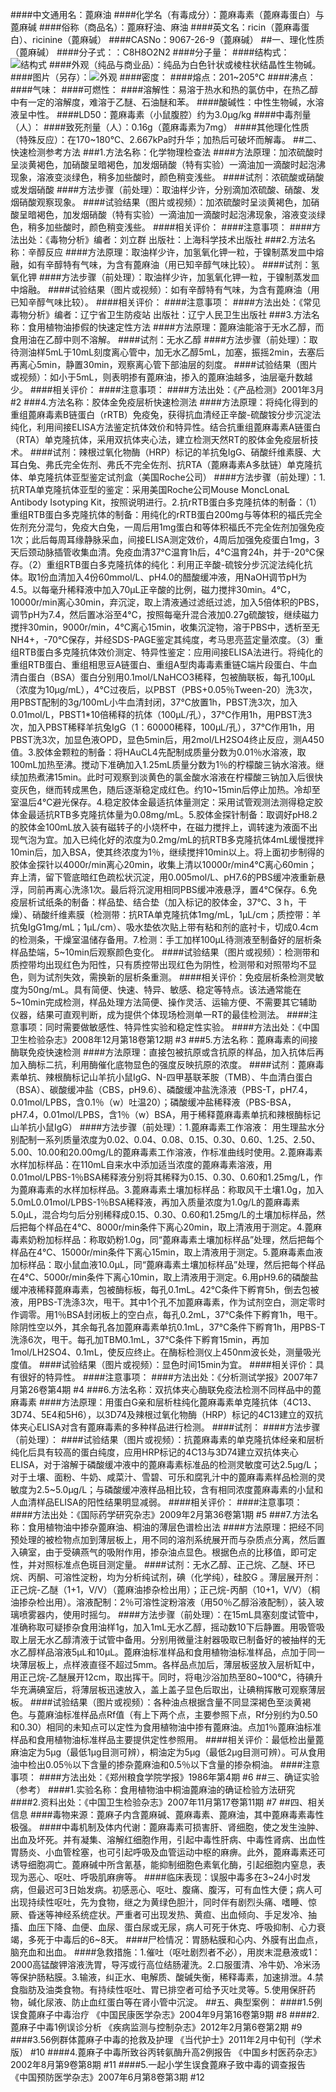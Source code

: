 ####中文通用名：蓖麻油
####化学名（有毒成分）：蓖麻毒素（蓖麻毒蛋白）与蓖麻碱
####俗称（商品名）：蓖麻籽油、麻油
####英文名：ricin（蓖麻毒蛋白）、ricinine（蓖麻碱）
####CASNo：9067-26-9（蓖麻碱）
##一、理化性质（蓖麻碱）
####分子式：：C8H8O2N2
####分子量：
####结构式：![结构式](./assets/duwu/蓖麻油/@0结构式.jpg)
####外观（纯品与商业品）：纯品为白色针状或棱柱状结晶性生物碱。
####图片（另存）：![外观](./assets/duwu/蓖麻油/@1外观.jpg)
####密度：
####熔点：201~205℃
####沸点：
####气味：
####可燃性：
####溶解性：易溶于热水和热的氯仿中，在热乙醇中有一定的溶解度，难溶于乙醚、石油醚和苯。
####酸碱性：中性生物碱，水溶液呈中性。
####LD50：蓖麻毒素（小鼠腹腔）约为3.0μg/kg
####中毒剂量（人）：
####致死剂量（人）：0.16g（蓖麻毒素为7mg）
####其他理化性质（特殊反应）：在170~180℃、2.667kPa时升华；加热后可破坏而解毒。
##二、快速检测参考方法
###1.方法名称：化学物理检查法
####方法原理：加浓硫酸时呈淡黄褐色，加硝酸呈暗褐色，加发烟硝酸（特有实验）一滴油加一滴酸时起泡沸现象，溶液变淡绿色，稍多加些酸时，颜色稍变浅些。
####试剂：浓硫酸或硝酸或发烟硝酸
####方法步骤（前处理）：取油样少许，分别滴加浓硫酸、硝酸、发烟硝酸观察现象。
####试验结果（图片或视频）：加浓硫酸时呈淡黄褐色，加硝酸呈暗褐色，加发烟硝酸（特有实验）一滴油加一滴酸时起泡沸现象，溶液变淡绿色，稍多加些酸时，颜色稍变浅些。
####相关评价：
####注意事项：
####方法出处：《毒物分析》编者：刘立群 出版社：上海科学技术出版社
###2.方法名称：辛醇反应
####方法原理：取油样少许，加氢氧化钾一粒，于镍制蒸发皿中熔融，如有辛醇特有气味，为含有蓖麻油（用已知辛醇气味比较）。
####试剂：氢氧化钾
####方法步骤（前处理）：取油样少许，加氢氧化钾一粒，于镍制蒸发皿中熔融。
####试验结果（图片或视频）：如有辛醇特有气味，为含有蓖麻油（用已知辛醇气味比较）。
####相关评价：
####注意事项：
####方法出处：《常见毒物分析》编者：辽宁省卫生防疫站 出版社：辽宁人民卫生出版社 
###3.方法名称：食用植物油掺假的快速定性方法
####方法原理：蓖麻油能溶于无水乙醇，而食用油在乙醇中则不溶解。
####试剂：无水乙醇
####方法步骤（前处理）：取待测油样5mL于10mL刻度离心管中，加无水乙醇5mL，加塞，振摇2min，去塞后再离心5min，静置30min，观察离心管下部油层的刻度。
####试验结果（图片或视频）：如小于5mL，则表明掺有蓖麻油，掺入的蓖麻油越多，油层毫升数越少。
####相关评价：
####注意事项：
####方法出处：《产品检测》2001年3月 #2
###4.方法名称：胶体金免疫层析快速检测法
####方法原理：将纯化得到的重组蓖麻毒素B链蛋白（rRTB）免疫兔，获得抗血清经正辛酸-硫酸铵分步沉淀法纯化，利用间接ELISA方法鉴定抗体效价和特异性。结合抗重组蓖麻毒素A链蛋白（RTA）单克隆抗体，采用双抗体夹心法，建立检测天然RT的胶体金免疫层析技术。
####试剂：辣根过氧化物酶（HRP）标记的羊抗兔IgG、硝酸纤维素膜、大耳白兔、弗氏完全佐剂、弗氏不完全佐剂、抗RTA（蓖麻毒素A多肽链）单克隆抗体、单克隆抗体亚型鉴定试剂盒（美国Roche公司）
####方法步骤（前处理）：1.抗RTA单克隆抗体亚型的鉴定：采用美国Roche公司Mouse MoncLonaL Antibody Isotyping Kit，按照说明进行。2.抗rRTB蛋白多克隆抗体的制备：（1）重组RTB蛋白多克隆抗体的制备：用纯化的rRTB蛋白200mg与等体积的福氏完全佐剂充分混匀，免疫大白兔，一周后用1mg蛋白和等体积福氏不完全佐剂加强免疫1次；此后每周耳缘静脉采血，间接ELISA测定效价，4周后加强免疫蛋白1mg，3天后颈动脉插管收集血清。免疫血清37℃温育1h后，4℃温育24h，并于-20℃保存。（2）重组RTB蛋白多克隆抗体的纯化：利用正辛酸-硫铵分步沉淀法纯化抗体。取1份血清加入4份60mmol/L、pH4.0的醋酸缓冲液，用NaOH调节pH为4.5。以每毫升稀释液中加入70μL正辛酸的比例，磁力搅拌30min。4℃，10000r/min离心30min，弃沉淀，取上清液通过滤纸过滤，加入5倍体积的PBS，调节pH为7.4，然后置冰浴至4℃，按照每毫升混合液加0.27g硫酸铵，继续磁力搅拌30min，9000r/min，4℃离心15min，收集沉淀物，溶于PBS中，透析至无NH4+，-70℃保存，并经SDS-PAGE鉴定其纯度，考马思亮蓝定量浓度。（3）重组RTB蛋白多克隆抗体效价测定、特异性鉴定：应用间接ELISA法进行。将纯化的重组RTB蛋白、重组相思豆A链蛋白、重组A型肉毒毒素重链C端片段蛋白、牛血清白蛋白（BSA）蛋白分别用0.1mol/LNaHCO3稀释，包被酶联板，每孔100μL（浓度为10μg/mL），4℃过夜后，以PBST（PBS+0.05％Tween-20）洗3次，用PBST配制的3g/100mL小牛血清封闭，37℃放置1h，PBST洗3次，加入0.01mol/L，PBST1*10倍稀释的抗体（100μL/孔），37℃作用1h，用PBST洗3次，加入PBST稀释羊抗兔IgG（1：60000稀释，100μL/孔），37℃作用1h，用PBST洗3次，加显色液OPD，显色5min后，用2mol/LH2SO4终止反应，测A450值。3.胶体金颗粒的制备：将HAuCL4先配制成质量分数为0.01％水溶液，取100mL加热至沸。搅动下准确加入1.25mL质量分数为1％的柠檬酸三钠水溶液。继续加热煮沸15min。此时可观察到淡黄色的氯金酸水溶液在柠檬酸三钠加入后很快变灰色，继而转成黑色，随后逐渐稳定成红色。约10~15min后停止加热。冷却至室温后4℃避光保存。4.稳定胶体金最适抗体量测定：采用试管观测法测得稳定胶体金最适抗RTB多克隆抗体量为0.08mg/mL。5.胶体金探针制备：取调好pH8.2的胶体金100mL放入装有磁转子的小烧杯中，在磁力搅拌上，调转速为液面不出现气泡为宜。加入已纯化好的浓度为0.2mg/mL的抗RTB多克隆抗体4mL缓慢搅拌10min后，加入BSA，使其终浓度为1％，继续搅拌10min以上。将上面初步制得的胶体金探针以4000r/min离心20min，收集上清以10000r/min4℃离心60min；弃上清，留下管底暗红色疏松状沉淀，用0.005mol/L、pH7.6的PBS缓冲液重新悬浮，同前再离心洗涤1次。最后将沉淀用相同PBS缓冲液悬浮，置4℃保存。6.免疫层析试纸条的制备：样品垫、结合垫（加入标记的胶体金，37℃、3 h，干燥）、硝酸纤维素膜（检测带：抗RTA单克隆抗体1mg/mL，1μL/cm；质控带：羊抗兔IgG1mg/mL；1μL/cm）、吸水垫依次贴上带有粘和剂的底衬卡，切成0.4cm的检测条，干燥室温储存备用。7.检测：手工加样100μL待测液至制备好的层析条样品垫端，5~10min后观察颜色变化。
####试验结果（图片或视频）：检测带和质控带均出现红色为阳性，只有质控带出现红色为阴性，检测带和对照带均不显色，则为试剂失效，需换新的层析条重测。
####相关评价：免疫层析条检测灵敏度为50ng/mL。具有简便、快速、特异、敏感、稳定等特点。该法通常能在5~10min完成检测，样品处理方法简便、操作灵活、运输方便、不需要其它辅助仪器，结果可直观判断，成为提供个体现场检测单一RT的最佳检测法。
####注意事项：同时需要做敏感性、特异性实验和稳定性实验。
####方法出处：《中国卫生检验杂志》2008年12月第18卷第12期 #3
###5.方法名称：蓖麻毒素的间接酶联免疫快速检测
####方法原理：直接包被抗原或含抗原的样品，加入抗体后再加入酶标二抗，利用酶催化底物显色的强度反映抗原的浓度。
####试剂：蓖麻毒素单抗、辣根酶标记山羊抗小鼠IgG、N-四甲基联苯胺（TMB）、牛血清白蛋白（BSA）、碳酸缓冲盐（CBS，pH9.6）、磷酸缓冲盐洗涤液（PBS-T，pH7.4，0.01mol/LPBS，含0.1％（w）吐温20）；磷酸缓冲盐稀释液（PBS-BSA，pH7.4，0.01mol/LPBS，含1％（w）BSA，用于稀释蓖麻毒素单抗和辣根酶标记山羊抗小鼠IgG）
####方法步骤（前处理）：1.蓖麻毒素工作溶液： 用生理盐水分别配制一系列质量浓度为0.02、0.04、0.08、0.15、0.30、0.60、1.25、2.50、5.00、10.00和20.00mg/L的蓖麻毒素工作溶液，作标准曲线时使用。2.蓖麻毒素水样加标样品：在110mL自来水中添加适当浓度的蓖麻毒素溶液，用0.01mol/LPBS-1％BSA稀释液分别将其稀释为0.15、0.30、0.60和1.25mg/L，作为蓖麻毒素的水样加标样品。3.蓖麻毒素土壤加标样品：称取风干土壤1.0g，加入5.0mL0.01mol/LPBS-1％BSA稀释液，再加入质量浓度为1.0g/L的蓖麻毒素5.0μL，混合均匀后分别稀释成0.15、0.30、0.60和1.25mg/L的土壤加标样品，然后把每个样品在4℃、8000r/min条件下离心20min，取上清液用于测定。4.蓖麻毒素奶粉加标样品：称取奶粉1.0g，同“蓖麻毒素土壤加标样品”处理，然后把每个样品在4℃、15000r/min条件下离心15min，取上清液用于测定。5.蓖麻毒素血液加标样品：取小鼠血液10.0μL，同“蓖麻毒素土壤加标样品”处理，然后把每个样品在4℃、5000r/min条件下离心10min，取上清液用于测定。6.用pH9.6的磷酸盐缓冲液稀释蓖麻毒素，包被酶标板，每孔0.1mL。42℃条件下孵育5h，倒去包被液，用PBS-T洗涤3次，甩干。其中1个孔不加蓖麻毒素，作为试剂空白，测定零时作调零。用1％BSA封闭板上的空白点，每孔0.2mL，37℃条件下孵育1h，甩干。除阴性空以外，其余每孔各加蓖麻毒素单抗0.1mL，37℃条件下孵育1h，用PBS-T洗涤6次，甩干。每孔加TBM0.1mL，37℃条件下孵育15min，再加1mol/LH2SO4、0.1mL，使反应终止。在酶标检测仪上450nm波长处，测量吸光度值。
####试验结果（图片或视频）：显色时间15min为宜。
####相关评价：具有很好的特异性。
####注意事项：
####方法出处：《分析测试学报》2007年7月第26卷第4期 #4
###6.方法名称：双抗体夹心酶联免疫法检测不同样品中的蓖麻毒素
####方法原理：用蛋白G亲和层析柱纯化蓖麻毒素单克隆抗体（4C13、3D74、5E4和5H6），以3D74及辣根过氧化物酶（HRP）标记的4C13建立的双抗体夹心ELISA对含有蓖麻毒素的多种样品进行检测。
####试剂：
####方法步骤（前处理）：
####试验结果（图片或视频）：抗蓖麻毒素的单克隆抗体经亲和层析纯化后具有较高的蛋白纯度，应用HRP标记的4C13与3D74建立双抗体夹心ELISA，对于溶解于磷酸缓冲液中的蓖麻毒素标准品的检测灵敏度可达2.5μg/L；对于土壤、面粉、牛奶、咸菜汁、雪碧、可乐和腐乳汁中的蓖麻毒素样品检测的灵敏度为2.5~5.0μg/L；与磷酸缓冲液样品相比较，含有相同浓度蓖麻毒素的小鼠和人血清样品ELISA的阳性结果明显减弱。
####相关评价：
####注意事项：
####方法出处：《国际药学研究杂志》2009年2月第36卷第1期 #5
###7.方法名称：食用植物油中掺杂蓖麻油、桐油的薄层色谱检出法
####方法原理：把经不同预处理的被检物点加到薄层板上，用不同的溶剂系统展开而与杂质点分离，然后置入碘室，由于受碘燕气的吸附作用，掺杂油点显色。根据色点的比移值，即可定性，并对照标准点色斑目测定量。
####试剂：无水乙醇、正己烷、乙醚、环已烷、丙酮、可溶性淀粉，均为分析纯试剂，碘（化学纯），硅胶G 。薄层展开剂：正己烷-乙醚（1+1，V/V）（蓖麻油掺杂检出用）；正己烷-丙酮（10+1，V/V）（桐油掺杂检出用）。溶液配制：2％可溶性淀粉溶液（用50％乙醇浴液配制），装入玻璃喷雾器内，使用时摇匀。
####方法步骤（前处理）：在15mL具塞刻度试管中，准确称取可疑掺杂食用油样1g，加入1mL无水乙醇，摇动数10下后静置。用吸管吸取上层无水乙醇清液于试管中备用。分别用微量注射器吸取已制备好的被抽样的无水乙醇样品溶液5μL和10μL。蓖麻油标准样品和食用植物油标准样品，点加于同一块薄层板上，点样液直径不超过5mm。各样品点加后，薄层板竖放入层析缸中，用正己烷-乙醚展开12cm，取出挥干。同时，将电沙浴加热至80~100℃，待碘升华充满碘室后，将薄层板迅速放入，盖上盖子显色后取出，让碘稍挥散可观察薄层板。
####试验结果（图片或视频）：各种油点根据含量不同显深褐色至淡黄褐色。与蓖麻油标准样品点Rf值（有上下两个点，主要参照下点，Rf分别约为0.50和0.30）相同的未知点可以定性为食用植物油中掺有蓖麻油。点加1％蓖麻油标准样品和食用植物油标准样品主要提供定性参照用。
####相关评价：最低检出量蓖麻油定为5μg（最低1μg目测可辨），桐油定为5μg（最低2μg目测可辨）。可从食用油中检出0.05％以下含量的掺杂蓖麻油和0.5％以下含量的掺杂桐油。
####注意事项：
####方法出处：《郑州粮食学院学报》1986年第4期 #6
##三、确证实验（参考）
####1.实验名称：食用植物油中桐油蓖麻油的确证检验方法研究
####2.资料出处：《中国卫生检验杂志》2007年11月第17卷第11期 #7
##四、相关信息
####毒物来源：蓖麻子内含蓖麻碱、蓖麻毒素、蓖麻油，其中蓖麻毒素毒性极强。
####中毒机制及体内代谢：蓖麻毒素可损害肝、肾细胞，使之发生浊肿、出血及坏死。并有凝集、溶解红细胞作用，引起中毒性肝病、中毒性肾病、出血性胃肠炎、小血管栓塞，也可引起呼吸及血管运动中枢的麻痹。此外，蓖麻毒素还可诱导细胞凋亡。蓖麻碱中所含氰基，能抑制细胞色素氧化酶，引起细胞内窒息，表现为恶心、呕吐、呼吸肌麻痹等。
####临床表现：误服中毒多在3~24小时发病，但最迟可3日始发病。初感恶心、呕吐、腹痛、腹泻，可有血性大便；病人可出现持续性呕吐，先为食物，继之为黄绿色胆汁，同时伴有剧烈头痛、嗜睡、惊厥、昏迷等神经系统症状。严重者可出现发热、黄疸、出血倾向、手足发冷、抽搐、血压下降、血便、血尿、蛋白尿或无尿，病人可死于休克、呼吸抑制、心力衰竭，多死于中毒后的6~8天。
####尸检情况：胃肠粘膜和心内、外膜有出血点，脑充血和出血。
####急救措施：1.催吐（呕吐剧烈者不必），用炭末混悬液或1：2000高锰酸钾溶液洗胃，导泻或行高位结肠灌洗。2.口服蛋清、冷牛奶、冷米汤等保护肠粘膜。3.输液，纠正水、电解质、酸碱失衡，稀释毒素，加速排泄。4.禁食脂肪及油类食物。有持续性呕吐、胃已排空者可给予灭吐灵等。5.使用保肝药物，碱化尿液、防止血红蛋白等在肾小管中沉淀。
##五、典型案例：
####1.5例误食蓖麻子中毒治疗 《中国民康医学杂志》2004年9月第16卷第9期 #8
####2.蓖麻子中毒1例误诊分析 《疾病监测与控制杂志》2012年2月第6卷第2期 #9
####3.56例群体蓖麻子中毒的抢救及护理 《当代护士》2011年2月中旬刊（学术版） #10
####4.蓖麻子中毒所致谷丙转氨酶升高2例报告 《中国乡村医药杂志》2002年8月第9卷第8期 #11
####5.一起小学生误食蓖麻子致中毒的调查报告 《中国预防医学杂志》2007年6月第8卷第3期 #12
